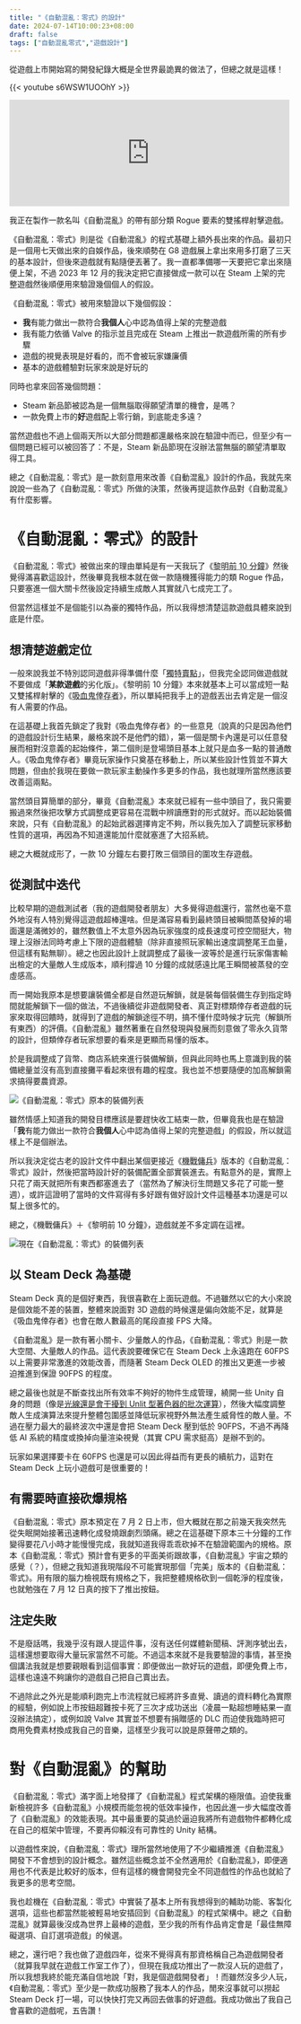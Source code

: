 ```yaml
---
title: "《自動混亂：零式》的設計"
date: 2024-07-14T10:00:23+08:00
draft: false
tags: ["自動混亂零式","遊戲設計"]
---
```


從遊戲上市開始寫的開發紀錄大概是全世界最詭異的做法了，但總之就是這樣！

{{< youtube s6WSW1UOOhY >}}

<iframe src="https://store.steampowered.com/widget/1423670/" frameborder="0" width="500" height="190"></iframe>

我正在製作一款名叫《自動混亂》的帶有部分類 Rogue 要素的雙搖桿射擊遊戲。

《自動混亂：零式》則是從《自動混亂》的程式基礎上額外長出來的作品。最初只是一個用七天做出來的自娛作品，後來順勢在 G8 遊戲展上拿出來用多打磨了三天的基本設計，但後來遊戲就有點隨便丟著了。我一直都準備哪一天要把它拿出來隨便上架，不過 2023 年 12 月的我決定把它直接做成一款可以在 Steam 上架的完整遊戲然後順便用來驗證幾個個人的假設。

《自動混亂：零式》被用來驗證以下幾個假設：

- **我**有能力做出一款符合**我個人**心中認為值得上架的完整遊戲
- 我有能力依循 Valve 的指示並且完成在 Steam 上推出一款遊戲所需的所有步驟
- 遊戲的視覺表現是好看的，而不會被玩家嫌廉價
- 基本的遊戲體驗對玩家來說是好玩的

同時也拿來回答幾個問題：

- Steam 新品節被認為是一個無腦取得願望清單的機會，是嗎？
- 一款免費上市的**好**遊戲配上零行銷，到底能走多遠？

當然遊戲也不過上個兩天所以大部分問題都還嚴格來說在驗證中而已，但至少有一個問題已經可以被回答了：不是，Steam 新品節現在沒辦法當無腦的願望清單取得工具。

總之《自動混亂：零式》是一款刻意用來改善《自動混亂》設計的作品，我就先來說說一些為了《自動混亂：零式》所做的決策，然後再提這款作品對《自動混亂》有什麼影響。

# 《自動混亂：零式》的設計

《自動混亂：零式》被做出來的理由單純是有一天我玩了《<abbr title="10 Minutes Till Dawn">黎明前 10 分鐘</abbr>》然後覺得滿喜歡這設計，然後畢竟我根本就在做一款隨機獲得能力的類 Rogue 作品，只要塞進一個大關卡然後設定持續生成敵人其實就八七成完工了。

但當然這樣並不是個能引以為豪的獨特作品，所以我得想清楚這款遊戲具體來說到底是什麼。

## 想清楚遊戲定位

一般來說我並不特別認同遊戲非得準備什麼「<abbr title="Unique Selling Point">獨特賣點</abbr>」，但我完全認同做遊戲就不要做成「**某款遊戲**的劣化版」。《黎明前 10 分鐘》本來就基本上可以當成短一點又雙搖桿射擊的《<abbr title="Vampire Survivor">吸血鬼倖存者</abbr>》，所以單純把我手上的遊戲丟出去肯定是一個沒有人需要的作品。

在這基礎上我首先鎖定了我對《吸血鬼倖存者》的一些意見（說真的只是因為他們的遊戲設計衍生結果，嚴格來說不是他們的錯），第一個是關卡內還是可以任意發展而相對沒意義的起始條件，第二個則是登場頭目基本上就只是血多一點的普通敵人。《吸血鬼倖存者》畢竟玩家操作只奠基在移動上，所以某些設計性質並不算大問題，但由於我現在要做一款玩家主動操作多更多的作品，我也就理所當然應該要改善這兩點。

當然頭目算簡單的部分，畢竟《自動混亂》本來就已經有一些中頭目了，我只需要搬過來然後把攻擊方式調整成更容易在混戰中辨讀應對的形式就好。而以起始裝備來說，只有《自動混亂》的起始武器選擇肯定不夠，所以我先加入了調整玩家移動性質的選項，再因為不知道還能加什麼就塞進了大招系統。

總之大概就成形了，一款 10 分鐘左右要打敗三個頭目的圍攻生存遊戲。

## 從測試中迭代

比較早期的遊戲測試者（我的遊戲開發者朋友）大多覺得遊戲還行，當然也毫不意外地沒有人特別覺得這遊戲超棒還啥。但是滿容易看到最終頭目被瞬間蒸發掉的場面還是滿微妙的，雖然數值上不太意外因為玩家強度的成長速度可控空間挺大，物理上沒辦法同時考慮上下限的遊戲體驗（除非直接照玩家輸出速度調整尾王血量，但這樣有點無聊）。總之也因此設計上就調整成了最後一波等於是進行玩家傷害輸出檢定的大量敵人生成版本，順利撐過 10 分鐘的成就感遠比尾王瞬間被蒸發的空虛感高。

而一開始我原本是想要讓裝備全都是自然遊玩解鎖，就是裝每個裝備生存到指定時間就能解鎖下一個的做法，不過後續從非遊戲開發者、真正對標類倖存者遊戲的玩家來取得回饋時，就得到了遊戲的解鎖途徑不明，搞不懂什麼時候才玩完（解鎖所有東西）的評價。《自動混亂》雖然著重在自然發現與發展而刻意做了零永久貨幣的設計，但類倖存者玩家想要的看來是更顯而易懂的版本。

於是我調整成了貨幣、商店系統來進行裝備解鎖，但與此同時也馬上意識到我的裝備總量並沒有高到直接攤平看起來很有趣的程度。我也並不想要隨便的加高解鎖需求搞得要農資源。

![《自動混亂：零式》原本的裝備列表](/images/posts/autopanic-zero-devlog/0001/0001.png "原本《自動混亂：零式》的裝備總量只有這麼多")

雖然情感上知道我的開發目標應該是要趕快收工結束一款，但畢竟我也是在驗證「**我**有能力做出一款符合**我個人**心中認為值得上架的完整遊戲」的假設，所以就這樣上不是個辦法。

所以我決定從古老的設計文件中翻出某個更接近《<abbr title="Armored Core">機戰傭兵</abbr>》版本的《自動混亂：零式》設計，然後把當時設計好的裝備配置全部實裝進去。有點意外的是，實際上只花了兩天就把所有東西都塞進去了（當然為了解決衍生問題又多花了可能一整週），或許這證明了當時的文件寫得有多好跟有做好設計文件這種基本功還是可以幫上很多忙的。

總之，《機戰傭兵》＋《黎明前 10 分鐘》，遊戲就差不多定調在這裡。

![現在《自動混亂：零式》的裝備列表](/images/posts/autopanic-zero-devlog/0001/0002.png "《自動混亂：零式》現在則有超過 50 件裝備可以自由調整遊戲性")

## 以 Steam Deck 為基礎

Steam Deck 真的是個好東西，我很喜歡在上面玩遊戲。不過雖然以它的大小來說是個效能不差的裝置，整體來說面對 3D 遊戲的時候還是偏向效能不足，就算是《吸血鬼倖存者》也會在敵人數最高的尾段直接 FPS 大降。

《自動混亂》是一款有著小關卡、少量敵人的作品，《自動混亂：零式》則是一款大空間、大量敵人的作品。這代表說要確保它在 Steam Deck 上永遠跑在 60FPS 以上需要非常激進的效能改善，而隨著 Steam Deck OLED 的推出又更進一步被迫推進到保證 90FPS 的程度。

總之最後也就是不斷查找出所有效率不夠好的物件生成管理，繞開一些 Unity 自身的問題（像是[光線還是會干擾到 Unlit 型著色器的批次運算](https://forum.unity.com/threads/gpu-instancing-with-unlit-shader-broken-because-affected-by-different-forward-lights.583051/#post-3887902)），然後大幅度調整敵人生成演算法來提升整體包圍感並降低玩家視野外無法產生威脅性的敵人量。不過在壓力最大的最終波次中還是會把 Steam Deck 壓到低於 90FPS，不過不再降低 AI 系統的精度或換掉向量渲染視覺（其實 CPU 需求挺高）是辦不到的。

玩家如果選擇要卡在 60FPS 也還是可以因此得益而有更長的續航力，這對在 Steam Deck 上玩小遊戲可是很重要的！

## 有需要時直接砍爆規格

《自動混亂：零式》原本預定在 7 月 2 日上市，但大概就在那之前幾天我突然先從失眠開始接著迅速轉化成發燒跟劇烈頭痛。總之在這基礎下原本三十分鐘的工作變得要花八小時才能慢慢完成，我就知道我得乖乖砍掉不在驗證範圍內的規格。原本《自動混亂：零式》預計會有更多的平面美術跟故事，《自動混亂》宇宙之類的感覺（？），但總之我知道我現階段不可能實現那個「完美」版本的《自動混亂：零式》。用有限的腦力檢視既有規格之下，我把整體規格砍到一個乾淨的程度後，也就勉強在 7 月 12 日真的按下了推出按鈕。

## 注定失敗

不是廢話嗎，我幾乎沒有跟人提這件事，沒有送任何媒體新聞稿、評測序號出去，這樣還想要取得大量玩家當然不可能。不過這本來就不是我要驗證的事情，甚至換個講法我就是想要親眼看到這個事實：即便做出一款好玩的遊戲，即便免費上市，這樣也遠遠不夠讓你的遊戲自己把自己賣出去。

不過除此之外光是能順利跑完上市流程就已經將許多直覺、讀過的資料轉化為實際的經驗，例如說上市按鈕超難按卡死了三次才成功送出（凌晨一點超想睡結果一直沒辦法搞定），或例如說 Valve 其實並不想要有捐贈感的 DLC 而迫使我臨時把可商用免費素材換成我自己的音樂，這樣至少我可以說是原聲帶之類的。

# 對《自動混亂》的幫助

《自動混亂：零式》滿字面上地發揮了《自動混亂》程式架構的極限值。迫使我重新檢視許多《自動混亂》小規模而能忽視的低效率操作，也因此進一步大幅度改善了《自動混亂》的效能表現。其中最重要的莫過於逼迫我將所有遊戲物件都轉化成在自己的框架中管理，不要再仰賴沒有可靠性的 Unity 結構。

以遊戲性來說，《自動混亂：零式》理所當然地使用了不少繼續推進《自動混亂》開發下不會想到的設計概念。雖然這些概念並不全然適用於《自動混亂》，即便適用也不代表是比較好的版本，但有這樣的機會開發完全不同遊戲性的作品也就給了我更多的思考空間。

我也趁機在《自動混亂：零式》中實裝了基本上所有我想得到的輔助功能、客製化選項，這些也都當然能被輕易地安插回到《自動混亂》的程式架構中。總之《自動混亂》就算最後沒成為世界上最棒的遊戲，至少我的所有作品肯定會是「最佳無障礙選項、自訂選項遊戲」的候選。


總之，還行吧？我也做了遊戲四年，從來不覺得真有那資格稱自己為遊戲開發者（就算我早就在遊戲工作室工作了），但現在我成功推出了一款沒人玩的遊戲了，所以我想我終於能充滿自信地說「對，我是個遊戲開發者」！而雖然沒多少人玩，《自動混亂：零式》至少是一款成功服務了我本人的作品，閒來沒事就可以撈起 Steam Deck 打一場，可以快快打完又再回去做事的好遊戲。我成功做出了我自己會喜歡的遊戲呢，五告讚！